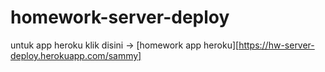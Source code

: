 # homework-server-deploy

untuk app heroku klik disini -> [homework app heroku][https://hw-server-deploy.herokuapp.com/sammy]